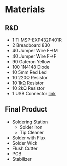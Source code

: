 # Materials

## R&D
- 1 TI MSP-EXP432P401R
- 2 Breadboard 830
- 40 Jumper Wire F->M
- 40 Jumper Wire F->F
- 90 Gateron Yellow
- 100 1N4148 Diode
- 10 5mm Red Led
- 10 220Ω Resistor
- 10 1kΩ Resistor
- 10 2kΩ Resistor
- 1 USB Connector [link](https://it.rs-online.com/web/p/accessori-per-strumenti-di-sviluppo/6877770)

## Final Product
- Soldering Station
    - Solder Iron
    - Tip Cleaner
- Solder with Flux
- Solder Wick
- Flush Cutter
- PCB
- Stabilizer

